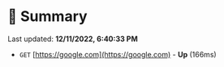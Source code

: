 # 📖 Summary
Last updated: **12/11/2022, 6:40:33 PM**

- `GET` [https://google.com](https://google.com) - **Up** (166ms)
